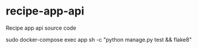 # recipe-app-api
Recipe app api source code

sudo docker-compose exec app sh -c "python manage.py test && flake8"
